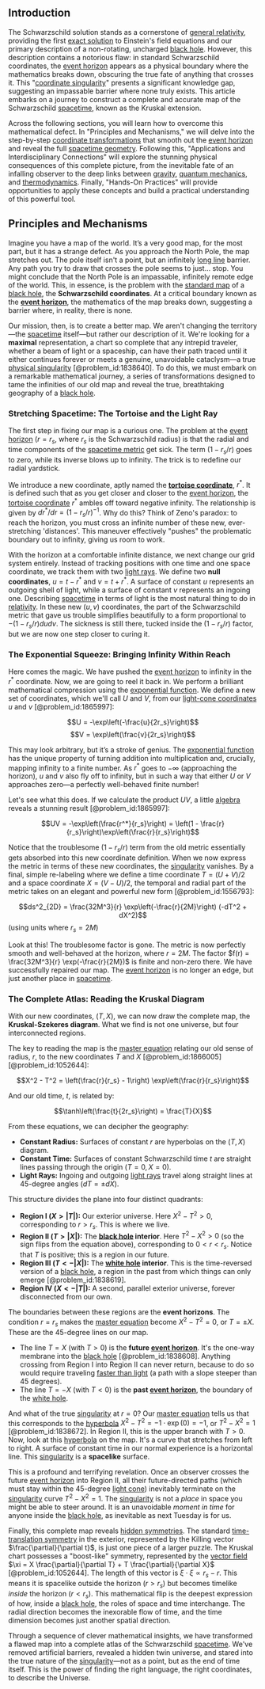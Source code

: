 ## Introduction
The Schwarzschild solution stands as a cornerstone of [general relativity](@article_id:138534), providing the first [exact solution](@article_id:152533) to Einstein's field equations and our primary description of a non-rotating, uncharged [black hole](@article_id:158077). However, this description contains a notorious flaw: in standard Schwarzschild coordinates, the [event horizon](@article_id:153830) appears as a physical boundary where the mathematics breaks down, obscuring the true fate of anything that crosses it. This "[coordinate singularity](@article_id:158666)" presents a significant knowledge gap, suggesting an impassable barrier where none truly exists. This article embarks on a journey to construct a complete and accurate map of the Schwarzschild [spacetime](@article_id:161512), known as the Kruskal extension.

Across the following sections, you will learn how to overcome this mathematical defect. In "Principles and Mechanisms," we will delve into the step-by-step [coordinate transformations](@article_id:172233) that smooth out the [event horizon](@article_id:153830) and reveal the full [spacetime geometry](@article_id:139003). Following this, "Applications and Interdisciplinary Connections" will explore the stunning physical consequences of this complete picture, from the inevitable fate of an infalling observer to the deep links between [gravity](@article_id:262981), [quantum mechanics](@article_id:141149), and [thermodynamics](@article_id:140627). Finally, "Hands-On Practices" will provide opportunities to apply these concepts and build a practical understanding of this powerful tool.

## Principles and Mechanisms

Imagine you have a map of the world. It’s a very good map, for the most part, but it has a strange defect. As you approach the North Pole, the map stretches out. The pole itself isn't a point, but an infinitely [long line](@article_id:155585) barrier. Any path you try to draw that crosses the pole seems to just... stop. You might conclude that the North Pole is an impassable, infinitely remote edge of the world. This, in essence, is the problem with the [standard map](@article_id:164508) of a [black hole](@article_id:158077), the **Schwarzschild coordinates**. At a critical boundary known as the **[event horizon](@article_id:153830)**, the mathematics of the map breaks down, suggesting a barrier where, in reality, there is none.

Our mission, then, is to create a better map. We aren't changing the territory—the [spacetime](@article_id:161512) itself—but rather our description of it. We're looking for a **maximal** representation, a chart so complete that any intrepid traveler, whether a beam of light or a spaceship, can have their path traced until it either continues forever or meets a genuine, unavoidable cataclysm—a true [physical singularity](@article_id:260250) [@problem_id:1838640]. To do this, we must embark on a remarkable mathematical journey, a series of transformations designed to tame the infinities of our old map and reveal the true, breathtaking geography of a [black hole](@article_id:158077).

### Stretching Spacetime: The Tortoise and the Light Ray

The first step in fixing our map is a curious one. The problem at the [event horizon](@article_id:153830) ($r=r_s$, where $r_s$ is the Schwarzschild radius) is that the radial and time components of the [spacetime metric](@article_id:263081) get sick. The term $(1 - r_s/r)$ goes to zero, while its inverse blows up to infinity. The trick is to redefine our radial yardstick.

We introduce a new coordinate, aptly named the **[tortoise coordinate](@article_id:161627)**, $r^*$. It is defined such that as you get closer and closer to the [event horizon](@article_id:153830), the [tortoise coordinate](@article_id:161627) $r^*$ ambles off toward negative infinity. The relationship is given by $dr^*/dr = (1 - r_s/r)^{-1}$. Why do this? Think of Zeno's paradox: to reach the horizon, you must cross an infinite number of these new, ever-stretching 'distances'. This maneuver effectively "pushes" the problematic boundary out to infinity, giving us room to work.

With the horizon at a comfortable infinite distance, we next change our grid system entirely. Instead of tracking positions with one time and one space coordinate, we track them with two [light rays](@article_id:170613). We define two **null coordinates**, $u = t - r^*$ and $v = t + r^*$. A surface of constant $u$ represents an outgoing shell of light, while a surface of constant $v$ represents an ingoing one. Describing [spacetime](@article_id:161512) in terms of light is the most natural thing to do in [relativity](@article_id:263220). In these new $(u, v)$ coordinates, the part of the Schwarzschild metric that gave us trouble simplifies beautifully to a form proportional to $-(1 - r_s/r) du dv$. The sickness is still there, tucked inside the $(1 - r_s/r)$ factor, but we are now one step closer to curing it.

### The Exponential Squeeze: Bringing Infinity Within Reach

Here comes the magic. We have pushed the [event horizon](@article_id:153830) to infinity in the $r^*$ coordinate. Now, we are going to reel it back in. We perform a brilliant mathematical compression using the [exponential function](@article_id:160923). We define a new set of coordinates, which we'll call $U$ and $V$, from our [light-cone coordinates](@article_id:275009) $u$ and $v$ [@problem_id:1865997]:

$$U = -\exp\left(-\frac{u}{2r_s}\right)$$
$$V = \exp\left(\frac{v}{2r_s}\right)$$

This may look arbitrary, but it’s a stroke of genius. The [exponential function](@article_id:160923) has the unique property of turning addition into multiplication and, crucially, mapping infinity to a finite number. As $r^*$ goes to $-\infty$ (approaching the horizon), $u$ and $v$ also fly off to infinity, but in such a way that either $U$ or $V$ approaches zero—a perfectly well-behaved finite number!

Let's see what this does. If we calculate the product $UV$, a little [algebra](@article_id:155968) reveals a stunning result [@problem_id:1865997]:

$$UV = -\exp\left(\frac{r^*}{r_s}\right) = \left(1 - \frac{r}{r_s}\right)\exp\left(\frac{r}{r_s}\right)$$

Notice that the troublesome $(1 - r_s/r)$ term from the old metric essentially gets absorbed into this new coordinate definition. When we now express the metric in terms of these new coordinates, the [singularity](@article_id:160106) vanishes. By a final, simple re-labeling where we define a time coordinate $T = (U+V)/2$ and a space coordinate $X = (V-U)/2$, the temporal and radial part of the metric takes on an elegant and powerful new form [@problem_id:1556793]:

$$ds^2_{2D} = \frac{32M^3}{r} \exp\left(-\frac{r}{2M}\right) (-dT^2 + dX^2)$$
(using units where $r_s = 2M$)

Look at this! The troublesome factor is gone. The metric is now perfectly smooth and well-behaved at the horizon, where $r=2M$. The factor $f(r) = \frac{32M^3}{r} \exp(-\frac{r}{2M})$ is finite and non-zero there. We have successfully repaired our map. The [event horizon](@article_id:153830) is no longer an edge, but just another place in [spacetime](@article_id:161512).

### The Complete Atlas: Reading the Kruskal Diagram

With our new coordinates, $(T,X)$, we can now draw the complete map, the **Kruskal-Szekeres diagram**. What we find is not one universe, but four interconnected regions.

The key to reading the map is the [master equation](@article_id:142465) relating our old sense of radius, $r$, to the new coordinates $T$ and $X$ [@problem_id:1866005] [@problem_id:1052644]:

$$X^2 - T^2 = \left(\frac{r}{r_s} - 1\right) \exp\left(\frac{r}{r_s}\right)$$

And our old time, $t$, is related by:

$$\tanh\left(\frac{t}{2r_s}\right) = \frac{T}{X}$$

From these equations, we can decipher the geography:
*   **Constant Radius:** Surfaces of constant $r$ are hyperbolas on the $(T,X)$ diagram.
*   **Constant Time:** Surfaces of constant Schwarzschild time $t$ are straight lines passing through the origin $(T=0, X=0)$.
*   **Light Rays:** Ingoing and outgoing [light rays](@article_id:170613) travel along straight lines at 45-degree angles ($dT = \pm dX$).

This structure divides the plane into four distinct quadrants:
*   **Region I ($X > |T|$):** Our exterior universe. Here $X^2-T^2 > 0$, corresponding to $r > r_s$. This is where we live.
*   **Region II ($T > |X|$):** The **[black hole](@article_id:158077) interior**. Here $T^2-X^2 > 0$ (so the sign flips from the equation above), corresponding to $0 < r < r_s$. Notice that $T$ is positive; this is a region in our future.
*   **Region III ($T < -|X|$):** The **[white hole](@article_id:194219) interior**. This is the time-reversed version of a [black hole](@article_id:158077), a region in the past from which things can only emerge [@problem_id:1838619].
*   **Region IV ($X < -|T|$):** A second, parallel exterior universe, forever disconnected from our own.

The boundaries between these regions are the **event horizons**. The condition $r=r_s$ makes the [master equation](@article_id:142465) become $X^2 - T^2 = 0$, or $T = \pm X$. These are the 45-degree lines on our map.
*   The line $T=X$ (with $T>0$) is the **future [event horizon](@article_id:153830)**. It's the one-way membrane into the [black hole](@article_id:158077) [@problem_id:1838608]. Anything crossing from Region I into Region II can never return, because to do so would require traveling [faster than light](@article_id:181765) (a path with a slope steeper than 45 degrees).
*   The line $T=-X$ (with $T<0$) is the **past [event horizon](@article_id:153830)**, the boundary of the [white hole](@article_id:194219).

And what of the true [singularity](@article_id:160106) at $r=0$? Our [master equation](@article_id:142465) tells us that this corresponds to the [hyperbola](@article_id:173719) $X^2-T^2 = -1 \cdot \exp(0) = -1$, or $T^2 - X^2 = 1$ [@problem_id:1838672]. In Region II, this is the upper branch with $T>0$. Now, look at this [hyperbola](@article_id:173719) on the map. It's a curve that stretches from left to right. A surface of constant time in our normal experience is a horizontal line. This [singularity](@article_id:160106) is a **spacelike** surface.

This is a profound and terrifying revelation. Once an observer crosses the future [event horizon](@article_id:153830) into Region II, all their future-directed paths (which must stay within the 45-degree [light cone](@article_id:157173)) inevitably terminate on the [singularity](@article_id:160106) curve $T^2 - X^2 = 1$. The [singularity](@article_id:160106) is not a *place* in space you might be able to steer around. It is an unavoidable *moment in time* for anyone inside the [black hole](@article_id:158077), as inevitable as next Tuesday is for us.

Finally, this complete map reveals [hidden symmetries](@article_id:146828). The standard [time-translation symmetry](@article_id:260599) in the exterior, represented by the Killing vector $\frac{\partial}{\partial t}$, is just one piece of a larger puzzle. The Kruskal chart possesses a "boost-like" symmetry, represented by the [vector field](@article_id:161618) $\xi = X \frac{\partial}{\partial T} + T \frac{\partial}{\partial X}$ [@problem_id:1052644]. The length of this vector is $\xi \cdot \xi \propto r_s-r$. This means it is spacelike outside the horizon ($r>r_s$) but becomes timelike *inside* the horizon ($r<r_s$). This mathematical flip is the deepest expression of how, inside a [black hole](@article_id:158077), the roles of space and time interchange. The radial direction becomes the inexorable flow of time, and the time dimension becomes just another spatial direction.

Through a sequence of clever mathematical insights, we have transformed a flawed map into a complete atlas of the Schwarzschild [spacetime](@article_id:161512). We've removed artificial barriers, revealed a hidden twin universe, and stared into the true nature of the [singularity](@article_id:160106)—not as a point, but as the end of time itself. This is the power of finding the right language, the right coordinates, to describe the Universe.

